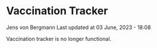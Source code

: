 Vaccination Tracker
================
Jens von Bergmann
Last updated at 03 June, 2023 - 18:08

Vaccination tracker is no longer functional.
